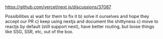 https://github.com/vercel/next.js/discussions/37087

Possibilities
a) wait for them to fix it
b) solve it ourselves and hope they accept our PR
c) keep using nextjs and document the shittyness
c) move to reactjs by default (still support next), have better routing, but loose things like SSG, SSR, etc, out of the box.
